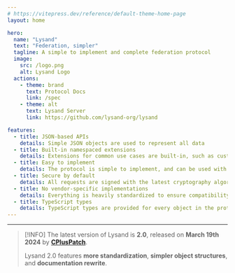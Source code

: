 ```yaml
---
# https://vitepress.dev/reference/default-theme-home-page
layout: home

hero:
  name: "Lysand"
  text: "Federation, simpler"
  tagline: A simple to implement and complete federation protocol
  image:
    src: /logo.png
    alt: Lysand Logo
  actions:
    - theme: brand
      text: Protocol Docs
      link: /spec
    - theme: alt
      text: Lysand Server
      link: https://github.com/lysand-org/lysand

features:
  - title: JSON-based APIs
    details: Simple JSON objects are used to represent all data 
  - title: Built-in namespaced extensions
    details: Extensions for common use cases are built-in, such as custom emojis and reactions
  - title: Easy to implement
    details: The protocol is simple to implement, and can be used with any language
  - title: Secure by default
    details: All requests are signed with the latest cryptography algorithms
  - title: No vendor-specific implementations
    details: Everything is heavily standardized to ensure compatibility
  - title: TypeScript types
    details: TypeScript types are provided for every object in the protocol
---
```


---

> [!INFO]
> The latest version of Lysand is **2.0**, released on **March 19th 2024** by [**CPlusPatch**](https://cpluspatch.dev).
>
> Lysand 2.0 features **more standardization**, **simpler object structures**, and **documentation rewrite**.

<style>
:root {
  --vp-home-hero-image-background-image: linear-gradient(to top right, rgb(249, 168, 212), rgb(216, 180, 254), rgb(129, 140, 248));
  --vp-home-hero-image-filter: blur(168px);
}
</style>